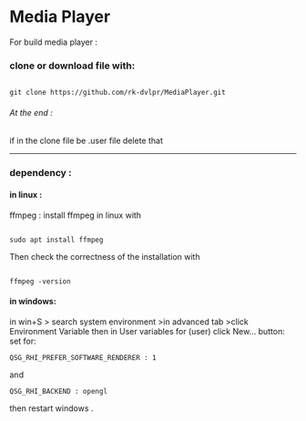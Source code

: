 # Media Player

For build media player :

### clone or download file with:

```

git clone https://github.com/rk-dvlpr/MediaPlayer.git

```
###### At the end : 

if in the clone file be .user file delete that 


---
### dependency :
 ####  in linux :
  ffmpeg : 
  install ffmpeg in linux with 

  ```

sudo apt install ffmpeg

  ```

  Then check the correctness of the installation with 
  
  ```

  ffmpeg -version

```

#### in windows:
in win+S > search system environment >in advanced tab >click Environment Variable then  in User variables for (user) click New... button:
set for:
```
QSG_RHI_PREFER_SOFTWARE_RENDERER : 1
```
and 
```
QSG_RHI_BACKEND : opengl
```
then restart windows .



